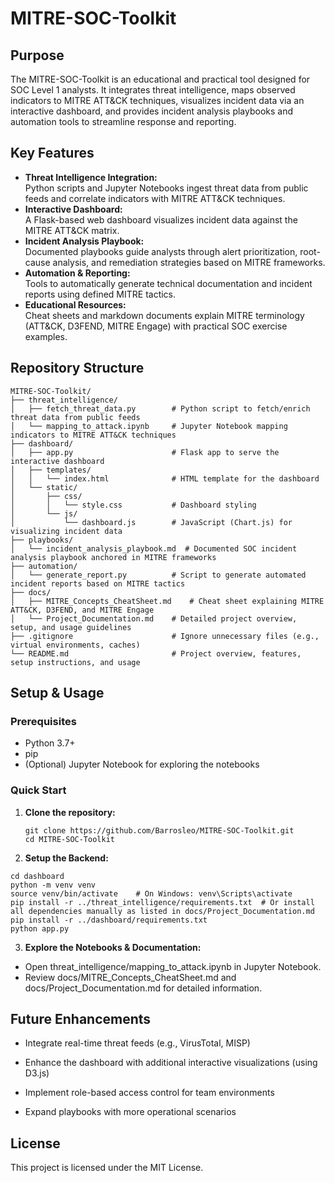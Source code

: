 # MITRE-SOC-Toolkit

## Purpose
The MITRE-SOC-Toolkit is an educational and practical tool designed for SOC Level 1 analysts. It integrates threat intelligence, maps observed indicators to MITRE ATT&CK techniques, visualizes incident data via an interactive dashboard, and provides incident analysis playbooks and automation tools to streamline response and reporting.

## Key Features
- **Threat Intelligence Integration:**  
  Python scripts and Jupyter Notebooks ingest threat data from public feeds and correlate indicators with MITRE ATT&CK techniques.
- **Interactive Dashboard:**  
  A Flask-based web dashboard visualizes incident data against the MITRE ATT&CK matrix.
- **Incident Analysis Playbook:**  
  Documented playbooks guide analysts through alert prioritization, root-cause analysis, and remediation strategies based on MITRE frameworks.
- **Automation & Reporting:**  
  Tools to automatically generate technical documentation and incident reports using defined MITRE tactics.
- **Educational Resources:**  
  Cheat sheets and markdown documents explain MITRE terminology (ATT&CK, D3FEND, MITRE Engage) with practical SOC exercise examples.

## Repository Structure
```
MITRE-SOC-Toolkit/
├── threat_intelligence/
│   ├── fetch_threat_data.py        # Python script to fetch/enrich threat data from public feeds
│   └── mapping_to_attack.ipynb     # Jupyter Notebook mapping indicators to MITRE ATT&CK techniques
├── dashboard/
│   ├── app.py                      # Flask app to serve the interactive dashboard
│   ├── templates/
│   │   └── index.html              # HTML template for the dashboard
│   └── static/
│       ├── css/
│       │   └── style.css           # Dashboard styling
│       └── js/
│           └── dashboard.js        # JavaScript (Chart.js) for visualizing incident data
├── playbooks/
│   └── incident_analysis_playbook.md  # Documented SOC incident analysis playbook anchored in MITRE frameworks
├── automation/
│   └── generate_report.py          # Script to generate automated incident reports based on MITRE tactics
├── docs/
│   ├── MITRE_Concepts_CheatSheet.md    # Cheat sheet explaining MITRE ATT&CK, D3FEND, and MITRE Engage
│   └── Project_Documentation.md    # Detailed project overview, setup, and usage guidelines
├── .gitignore                      # Ignore unnecessary files (e.g., virtual environments, caches)
└── README.md                       # Project overview, features, setup instructions, and usage
```

## Setup & Usage

### Prerequisites
- Python 3.7+
- pip
- (Optional) Jupyter Notebook for exploring the notebooks

### Quick Start

1. **Clone the repository:**

   ```
   git clone https://github.com/Barrosleo/MITRE-SOC-Toolkit.git
   cd MITRE-SOC-Toolkit
   ```
   
3.  **Setup the Backend:**
  
  ```
  cd dashboard
  python -m venv venv
  source venv/bin/activate    # On Windows: venv\Scripts\activate
  pip install -r ../threat_intelligence/requirements.txt  # Or install all dependencies manually as listed in docs/Project_Documentation.md
  pip install -r ../dashboard/requirements.txt
  python app.py
  ```

3.  **Explore the Notebooks & Documentation:**
- Open threat_intelligence/mapping_to_attack.ipynb in Jupyter Notebook.
- Review docs/MITRE_Concepts_CheatSheet.md and docs/Project_Documentation.md for detailed information.

## Future Enhancements
- Integrate real-time threat feeds (e.g., VirusTotal, MISP)

- Enhance the dashboard with additional interactive visualizations (using D3.js)

- Implement role-based access control for team environments

- Expand playbooks with more operational scenarios

## License

This project is licensed under the MIT License.
